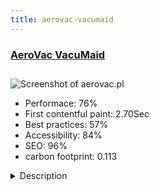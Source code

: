 ```yaml
---
title: aerovac-vacumaid
---
```


<div style="height: 3rem">
  <a href="http://aerovac.pl"><h3>AeroVac VacuMaid</h3></a>
</div>
<img loading="lazy" src="/images/thumbs/aerovac.pl.jpg" alt="Screenshot of aerovac.pl" />
<ul>
  <li>Performace: 76%</li>
  <li>
    First contentful paint:
    2.70Sec
  </li>
  <li>Best practices: 57%</li>
  <li>Accessibility: 84%</li>
  <li>SEO: 96%</li>
  <li>carbon footprint: 0.113</li>
</ul>
<details>
  <summary>Description</summary>
  <p>AeroVac Central Vacuum Cleaners website. The sales network of vacuum cleaners AeroVac. Product catalog, sales and distribution.Joomla 3.
Individual graphic design and responsive Joomla template. 
SEO optimization.
Year of creation: 2013.</p>
</details>

